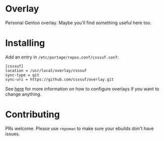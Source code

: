 # Overlay
Personal Gentoo overlay. Maybe you'll find something useful here too.

# Installing
Add an entry in `/etc/portage/repos.conf/csssuf.conf`:

```
[csssuf]
location = /usr/local/overlay/csssuf
sync-type = git
sync-uri = https://github.com/csssuf/overlay.git
```

See [here](https://wiki.gentoo.org/wiki//etc/portage/repos.conf) for more information on how to
configure overlays if you want to change anything.

# Contributing
PRs welcome. Please use `repoman` to make sure your ebuilds don't have issues.
